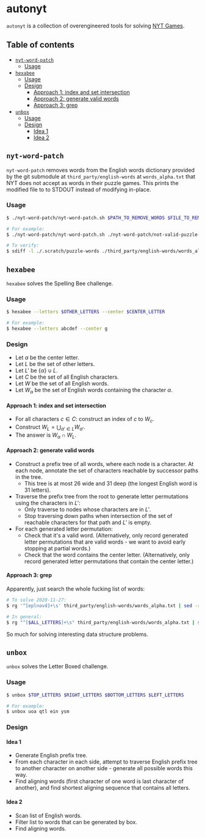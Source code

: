 # autonyt <!-- omit in toc -->

`autonyt` is a collection of overengineered tools for solving [NYT Games](https://www.nytimes.com/crosswords).

## Table of contents <!-- omit in toc -->

- [`nyt-word-patch`](#nyt-word-patch)
  - [Usage](#usage)
- [`hexabee`](#hexabee)
  - [Usage](#usage-1)
  - [Design](#design)
    - [Approach 1: index and set intersection](#approach-1-index-and-set-intersection)
    - [Approach 2: generate valid words](#approach-2-generate-valid-words)
    - [Approach 3: grep](#approach-3-grep)
- [`unbox`](#unbox)
  - [Usage](#usage-2)
  - [Design](#design-1)
    - [Idea 1](#idea-1)
    - [Idea 2](#idea-2)

## `nyt-word-patch`

`nyt-word-patch` removes words from the English words dictionary provided by the git submodule at `third_party/english-words` at `words_alpha.txt` that NYT does not accept as words in their puzzle games. This prints the modified file to to STDOUT instead of modifying in-place.

### Usage

```bash
$ ./nyt-word-patch/nyt-word-patch.sh $PATH_TO_REMOVE_WORDS $FILE_TO_REMOVE_FROM > $OUTPUT_FILE

# For example:
$ ./nyt-word-patch/nyt-word-patch.sh ./nyt-word-patch/not-valid-puzzle-words.txt ./third_party/english-words/words_alpha.txt > .scratch/puzzle-words

# To verify:
$ sdiff -l ./.scratch/puzzle-words ./third_party/english-words/words_alpha.txt | cat -n | grep -v -e '($'
```

## `hexabee`

`hexabee` solves the Spelling Bee challenge.

### Usage

```bash
$ hexabee --letters $OTHER_LETTERS --center $CENTER_LETTER

# For example:
$ hexabee --letters abcdef --center g
```

### Design

- Let $\alpha$ be the center letter.
- Let $L$ be the set of other letters.
- Let $L'$ be $\{\alpha\} \cup L$.
- Let $C$ be the set of all English characters.
- Let $W$ be the set of all English words.
- Let $W_\alpha$ be the set of English words containing the character $\alpha$.

#### Approach 1: index and set intersection

- For all characters $c \in C$: construct an index of $c$ to $W_c$.
- Construct $W_L = \bigcup_{\alpha' \in L} W_{\alpha'}$.
- The answer is $W_\alpha \cap W_L$.

#### Approach 2: generate valid words

- Construct a prefix tree of all words, where each node is a character. At each node, annotate the set of characters reachable by successor paths in the tree.
  - This tree is at most 26 wide and 31 deep (the longest English word is 31 letters).
- Traverse the prefix tree from the root to generate letter permutations using the characters in $L'$:
  - Only traverse to nodes whose characters are in $L'$.
  - Stop traversing down paths when intersection of the set of reachable characters for that path and $L'$ is empty.
- For each generated letter permutation:
  - Check that it's a valid word. (Alternatively, only record generated letter permutations that are valid words - we want to avoid early stopping at partial words.)
  - Check that the word contains the center letter. (Alternatively, only record generated letter permutations that contain the center letter.)

#### Approach 3: grep

Apparently, just search the whole fucking list of words:

```bash
# To solve 2020-11-27:
$ rg '^[eplnovd]+\s' third_party/english-words/words_alpha.txt | sed -r '/^.{,4}$/d' | rg n | less

# In general:
$ rg "^[$ALL_LETTERS]+\s" third_party/english-words/words_alpha.txt | sed -r '/^.{,4}$/d' | rg $CENTER_LETTER | less
```

So much for solving interesting data structure problems.

## `unbox`

`unbox` solves the Letter Boxed challenge.

### Usage

```bash
$ unbox $TOP_LETTERS $RIGHT_LETTERS $BOTTOM_LETTERS $LEFT_LETTERS

# For example:
$ unbox uoa qtl ein ysm
```

### Design

#### Idea 1

- Generate English prefix tree.
- From each character in each side, attempt to traverse English prefix tree to another character on another side - generate all possible words this way.
- Find aligning words (first character of one word is last character of another), and find shortest aligning sequence that contains all letters.

#### Idea 2

- Scan list of English words.
- Filter list to words that can be generated by box.
- Find aligning words.

